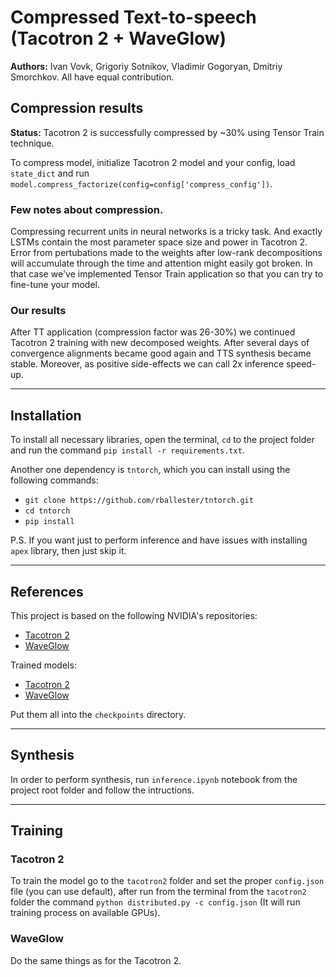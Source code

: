 # Compressed Text-to-speech (Tacotron 2 + WaveGlow)
**Authors:** Ivan Vovk, Grigoriy Sotnikov, Vladimir Gogoryan, Dmitriy Smorchkov. All have equal contribution.

## **Compression results**
**Status:** Tacotron 2 is successfully compressed by ~30% using Tensor Train technique.

To compress model, initialize Tacotron 2 model and your config, load `state_dict` and run `model.compress_factorize(config=config['compress_config'])`.

### Few notes about compression.
Compressing recurrent units in neural networks is a tricky task. And exactly LSTMs contain the most parameter space size and power in Tacotron 2. Error from pertubations made to the weights after low-rank decompositions will accumulate through the time and attention might easily got broken. In that case we've implemented Tensor Train application so that you can try to fine-tune your model.

### Our results
After TT application (compression factor was 26-30%) we continued Tacotron 2 training with new decomposed weights. After several days of convergence alignments became good again and TTS synthesis became stable. Moreover, as positive side-effects we can call 2x inference speed-up.
___
## **Installation**
To install all necessary libraries, open the terminal, `cd` to the project folder and run the command `pip install -r requirements.txt`.

Another one dependency is `tntorch`, which you can install using the following commands:
* `git clone https://github.com/rballester/tntorch.git`
* `cd tntorch`
* `pip install`

P.S. If you want just to perform inference and have issues with installing `apex` library, then just skip it.
___
## **References**
This project is based on the following NVIDIA's repositories:
* [Tacotron 2](https://github.com/NVIDIA/tacotron2)
* [WaveGlow](https://github.com/NVIDIA/waveglow)

Trained models:
* [Tacotron 2](https://drive.google.com/file/d/1c5ZTuT7J08wLUoVZ2KkUs_VdZuJ86ZqA/view)
* [WaveGlow](https://ngc.nvidia.com/catalog/models/nvidia:waveglow_ljs_256channels)

Put them all into the `checkpoints` directory.
___
## **Synthesis**
In order to perform synthesis, run `inference.ipynb` notebook from the project root folder and follow the intructions.
___
## **Training**
### Tacotron 2
To train the model go to the `tacotron2` folder and set the proper `config.json` file (you can use default), after run from the terminal from the `tacotron2` folder the command `python distributed.py -c config.json` (It will run training process on available GPUs).
### WaveGlow
Do the same things as for the Tacotron 2.
